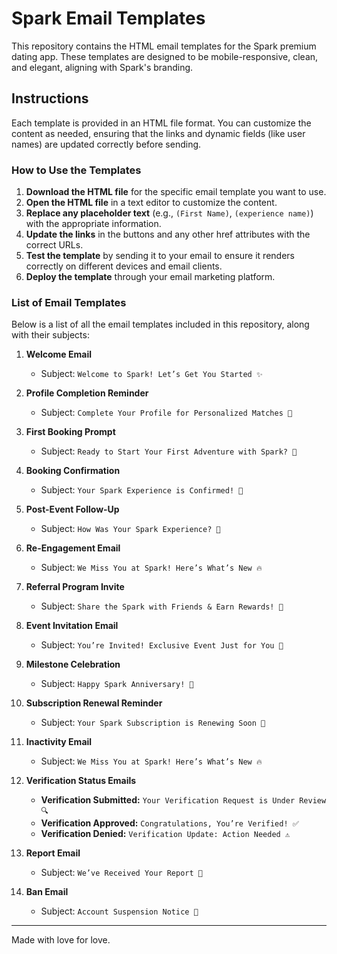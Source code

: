 # Spark Email Templates

This repository contains the HTML email templates for the Spark premium dating app. These templates are designed to be mobile-responsive, clean, and elegant, aligning with Spark's branding.

## Instructions

Each template is provided in an HTML file format. You can customize the content as needed, ensuring that the links and dynamic fields (like user names) are updated correctly before sending.

### How to Use the Templates

1. **Download the HTML file** for the specific email template you want to use.
2. **Open the HTML file** in a text editor to customize the content.
3. **Replace any placeholder text** (e.g., `(First Name)`, `(experience name)`) with the appropriate information.
4. **Update the links** in the buttons and any other href attributes with the correct URLs.
5. **Test the template** by sending it to your email to ensure it renders correctly on different devices and email clients.
6. **Deploy the template** through your email marketing platform.

### List of Email Templates

Below is a list of all the email templates included in this repository, along with their subjects:

1. **Welcome Email**
   - Subject: `Welcome to Spark! Let’s Get You Started ✨`

2. **Profile Completion Reminder**
   - Subject: `Complete Your Profile for Personalized Matches 🎯`

3. **First Booking Prompt**
   - Subject: `Ready to Start Your First Adventure with Spark? 🌟`

4. **Booking Confirmation**
   - Subject: `Your Spark Experience is Confirmed! 🎉`

5. **Post-Event Follow-Up**
   - Subject: `How Was Your Spark Experience? 💬`

6. **Re-Engagement Email**
   - Subject: `We Miss You at Spark! Here’s What’s New 🔥`

7. **Referral Program Invite**
   - Subject: `Share the Spark with Friends & Earn Rewards! 🎁`

8. **Event Invitation Email**
   - Subject: `You’re Invited! Exclusive Event Just for You 🎉`

9. **Milestone Celebration**
   - Subject: `Happy Spark Anniversary! 🎉`

10. **Subscription Renewal Reminder**
    - Subject: `Your Spark Subscription is Renewing Soon 🔄`

11. **Inactivity Email**
    - Subject: `We Miss You at Spark! Here’s What’s New 🔥`

12. **Verification Status Emails**
    - **Verification Submitted:** `Your Verification Request is Under Review 🔍`
    - **Verification Approved:** `Congratulations, You’re Verified! ✅`
    - **Verification Denied:** `Verification Update: Action Needed ⚠️`

13. **Report Email**
    - Subject: `We’ve Received Your Report 🚨`

14. **Ban Email**
    - Subject: `Account Suspension Notice 🚫`

---
Made with love for love.
